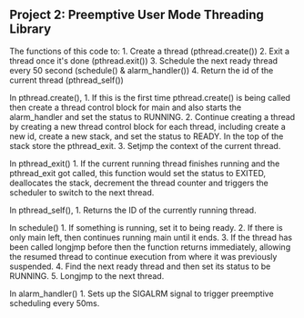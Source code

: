 ## Project 2: Preemptive User Mode Threading Library

The functions of this code to:
    1. Create a thread (pthread.create())
    2. Exit a thread once it's done (pthread.exit())
    3. Schedule the next ready thread every 50 second (schedule() & alarm_handler())
    4. Return the id of the current thread (pthread_self())

In pthread.create(), 
    1. If this is the first time pthread.create() is being called then create a thread control block for main and also starts the alarm_handler and set the status to RUNNING.
    2. Continue creating a thread by creating a new thread control block for each thread, including create a new id, create a new stack,  and set the status to READY. In the top of the stack store the pthread_exit.
    3. Setjmp the context of the current thread.

In pthread_exit()
    1. If the current running thread finishes running and the pthread_exit got called, this function would set the status to EXITED, deallocates the stack, decrement the thread counter and triggers the scheduler to switch to the next thread.

In pthread_self(),
    1. Returns the ID of the currently running thread.

In schedule()
    1. If something is running, set it to being ready.
    2. If there is only main left, then continues running main until it ends.
    3. If the thread has been called longjmp before then the function returns immediately, allowing the resumed thread to continue execution from where it was previously suspended.
    4. Find the next ready thread and then set its status to be RUNNING.
    5. Longjmp to the next thread.

In alarm_handler()
    1. Sets up the SIGALRM signal to trigger preemptive scheduling every 50ms.
